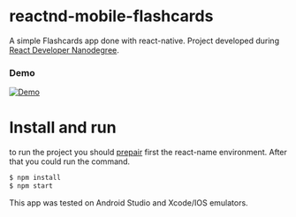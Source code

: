 # reactnd-mobile-flashcards
A simple Flashcards app done with react-native.
Project developed during [React Developer Nanodegree](https://br.udacity.com/course/react-nanodegree--nd019).

### Demo
[![Demo](https://img.youtube.com/vi/rDKolnd4AV0/0.jpg)](https://youtu.be/rDKolnd4AV0)

# Install and run
to run the project you should [prepair](https://facebook.github.io/react-native/docs/getting-started.html) first the react-name environment. After that you could run the command.

```sh
$ npm install 
$ npm start
```

This app was tested on Android Studio and Xcode/IOS emulators.
